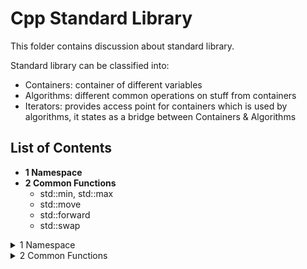# Cpp Standard Library
This folder contains discussion about standard library.

Standard library can be classified into:
- Containers: container of different variables
- Algorithms: different common operations on stuff from containers
- Iterators: provides access point for containers which is used by algorithms, it states as a bridge between Containers & Algorithms

## List of Contents
- **1 Namespace**
- **2 Common Functions**
  - std::min, std::max
  - std::move
  - std::forward
  - std::swap

<details><summary>1 Namespace</summary>

## 1 Namespace
When we want to include some standard libraries (or header files), we should:
```c++
#include <header_file_name>
```

### Basics of Namespace
Refer to [basics of namespace](001_Namespace/001_Cpp_namespace_basics.pdf) (https://www.geeksforgeeks.org/namespace-in-c/)

We can refer to a namespace by:
```c++
...
namespace namespace_name {
    ... variable definition ...
    ... function definition ...
    ... clss     definition ...
}

namespace_name::variable/function/clss to access objects within functions
```
We can have more than one namespace
```c++
namespace name1 {
    ...
}

namespace name2 {
    ...
}
```

Moreover, since we have to access the variable within those namespaces by: `namespace_name::variable_name`, we can simplify the access by:
- `using`
```c++
using namespace namespace_name; // all variable within this namespace can be called directly
```
- single `using`
```c++
using namespace_name::variable_name; // can call variable_name directly
```
- namespace alias
```c++
alias_name = namespace_name::variable_name;
```

Here is a complete [coding example]()

**A very important note is that if we import something/using something in a cpp file and import it in main, then 
namespace within the file being imported is also visible in main. That is why we should use namespace directly to avoid 
namespace pollution and collision.** 

- same namespace --> same variable (defined in different file) --> error
- different namespace --> same variable --> error if we call the function

</details>

<details><summary>2 Common Functions</summary>

## 2 Common Functions
### 1 std::min & std::max

Check the [code](002_Common_Functions/min_max.cpp) here for an example.

```c++
min(a, b) // Returns the minimal value of a and b.
min(a, b, comp) // Returns the minimal value of a and b according to the predicate comp.
min(initializer list) // Returns the minimal value of the initializer list.
min(initializer list, comp) // Returns the minimal value of the initializer list according to the predicate comp.

// Same works for max/minmax
```
Note that comparator will determine which one is smaller (return true if first argument is smaller than the second one)

### 2 std::move
- First we have to understand what is lvalue and what is rvalue: [video](../02_OOP/BackUpOfVideoReference/lvalues%20and%20rvalues%20in%20C++.mp4)
- Then the following two video give a very good explanation around move semantics
  - [move semantics](002_Common_Functions/BackUpVideos/Move%20Semantics%20in%20C++.mp4)
  - [move operator and std::move](002_Common_Functions/BackUpVideos/stdmove%20and%20the%20Move%20Assignment%20Operator%20in%20C++.mp4)


1. According to function `test_access_object_after_move()` in [file](002_Common_Functions/move.cpp). We can see that object is accessible
even after we call std move on that.
2. `std::move(obj)` does nothing more than convert the object namespace into a rvalue reference. So that it can be used 
for (move constructor, move assign constructor, any place/functions that designed to use of temporary value (rvalue))
3. Yes it is possible to write logic of move stuff (rather than copy) in a copy assign/copy constructor. It is totally possible. But 
we programmers are responsible for write move logic/ copy logic within corresponding functions.

Referring to the video, here is an example of why/how we should use move.
```c++

class MY_STRING{
public:
  char* my_str;
  size_t str_length;
  MY_STRING() {
    this->my_str = nullptr;
    this->str_length = 0;
  }
  
  MY_STRING(int size) {
    this->str_length = size;
    this->my_str = new char[size];
  }
  
  MY_STRING(const MY_STRING& other) {
  
    this->str_length = other.str_length;
    this->my_str = new char[this->str_length];
    memcpy(this->my_str, other.my_str, this->str_length);
  }
  
  MY_STRING(MY_STRING&& other) {
    this->str_length = other.str_length;
    this->my_str = other.my_str;
    other.my_str = nullptr;
    other.str_length = 0;
  }
  
  ~MY_STRING() {
    if (this->my_str) {
      delete [] this->my_str;
      this->my_str = nullptr;
    }
  }
};
```
- Use move constructor so that if we use other string(rvalue) to initialize, it will take over the object instead of 
create a new one. This will save one round of delete array in destructor and allocate memory for new array in constructor.
- Note that we need to set the original MY_STRING's pointer to an array to nullptr so when it is destructed rater than the 
object it moves value to, the underlying char array won't be deleted.
</details>